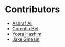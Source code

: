 # Contributors

- [Ashraf Ali](https://github.com/ash-xyz)
- [Corentin Bel](https://github.com/Cocococo11)
- [Yosra Hashim](https://github.com/yhashim)
- [Jake Ginesin](https://github.com/JakeGinesin)
